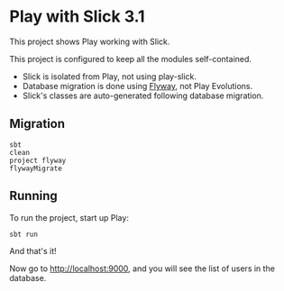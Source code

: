 # Play with Slick 3.1

This project shows Play working with Slick.  

This project is configured to keep all the modules self-contained. 

* Slick is isolated from Play, not using play-slick.  
* Database migration is done using [Flyway](), not Play Evolutions.
* Slick's classes are auto-generated following database migration.

## Migration

```
sbt
clean
project flyway
flywayMigrate
```

## Running

To run the project, start up Play:

```
sbt run
```

And that's it! 
 
Now go to [http://localhost:9000](http://localhost:9000), and you will see the list of users in the database.
